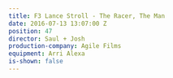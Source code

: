 ```yaml
---
title: F3 Lance Stroll - The Racer, The Man
date: 2016-07-13 13:07:00 Z
position: 47
director: Saul + Josh
production-company: Agile Films
equipment: Arri Alexa
is-shown: false
---
```


